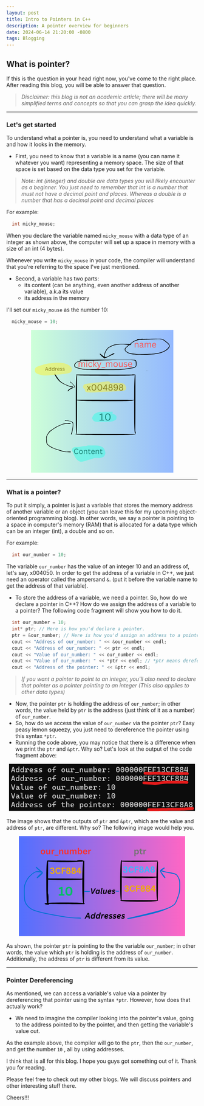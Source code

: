 ```yaml
---
layout: post
title: Intro to Pointers in C++
description: A pointer overview for beginners
date: 2024-06-14 21:20:00 -0800
tags: Blogging
---
```


## What is pointer?

If this is the question in your head right now, you've come to the right place. After reading this blog, you will be able to answer that question.


> *Disclaimer: this blog is not an academic article; there will be many simplified terms and concepts so that you can grasp the idea quickly.*

---

### Let's get started

To understand what a pointer is, you need to understand what a variable is and how it looks in the memory.

* First, you need to know that a variable is a name (you can name it whatever you want) representing a memory space. The size of that space is set based on the data type you set for the variable.

> *Note: int (integer) and double are data types you will likely encounter as a beginner. You just need to remember that int is a number that must not have a decimal point and places. Whereas a double is a number that has a decimal point and decimal places*

For example:
```cpp
  int micky_mouse;
```

When you declare the variable named `micky_mouse` with a data type of an integer as shown above, the computer will set up a space in memory with a size of an int (4 bytes).

Whenever you write `micky_mouse` in your code, the compiler will understand that you're referring to the space I've just mentioned.

* Second, a variable has two parts:
  * its content (can be anything, even another address of another variable), a.k.a its value
  * its address in the memory

I'll set our `micky_mouse` as the number 10:
```cpp
  micky_mouse = 10;
```
<div style="text-align: center;">
    <img src="/assets/x004898.png" alt="variable">
</div>

---
### What is a pointer?

To put it simply, a pointer is just a variable that stores the memory address of another variable or an object (you can leave this for my upcoming object-oriented programming blog). In other words, we say a pointer is pointing to a space in computer's memory (RAM) that is allocated for a data type which can be an integer (int), a double and so on.

For example:
```cpp
  int our_number = 10;
```
The variable `our_number` has the value of an integer 10 and an address of, let's say, x004050. In order to get the address of a variable in C++, we just need an operator called the ampersand `&`. (put it before the variable name to get the address of that variable). 
* To store the address of a variable, we need a pointer. So, how do we declare a pointer in C++? How do we assign the address of a variable to a pointer? The following code fragment will show you how to do it. 

```cpp
  int our_number = 10;
  int* ptr; // Here is how you'd declare a pointer. 
  ptr = &our_number; // Here is how you'd assign an address to a pointer.
  cout << "Address of our_number: " << &our_number << endl;
  cout << "Address of our_number: " << ptr << endl;
  cout << "Value of our_number: " << our_number << endl;
  cout << "Value of our_number: " << *ptr << endl; // *ptr means dereferencing the pointer, we'll talk about this
  cout << "Address of the pointer: " << &ptr << endl; 
```
> *If you want a pointer to point to an integer, you'll also need to declare that pointer as a pointer pointing to an integer (This also applies to other data types)*
* Now, the pointer `ptr` is holding the address of `our_number`; in other words, the value held by `ptr` is the address (just think of it as a number) of `our_number`.
* So, how do we access the value of `our_number` via the pointer `ptr`? Easy peasy lemon squeezy, you just need to dereference the pointer using this syntax `*ptr`.
* Running the code above, you may notice that there is a difference when we print the `ptr` and `&ptr`. Why so? Let's look at the output of the code fragment above:

<div style="text-align: center;">
  <img src="/assets/output_of_1st_example.png" alt="output_of_example1">
</div>

The image shows that the outputs of `ptr` and `&ptr`, which are the value and address of `ptr`, are different. Why so? The following image would help you.  
<div style="text-align: center;">
  <img src="/assets/3CF884.png" alt="example2">
</div>

As shown, the pointer `ptr` is pointing to the the variable `our_number`; in other words, the value which `ptr` is holding is the address of `our_number`. Additionally, the address of `ptr` is different from its value.

---

### Pointer Dereferencing

As mentioned, we can access a variable's value via a pointer by dereferencing that pointer using the syntax `*ptr`. 
However, how does that actually work?
* We need to imagine the compiler looking into the pointer's value, going to the address pointed to by the pointer, and then getting the variable's value out.

As the example above, the compiler will go to the `ptr`, then the `our_number`, and get the number `10` , all by using addresses.

I think that is all for this blog. I hope you guys got something out of it. Thank you for reading. 

Please feel free to check out my other blogs. We will discuss pointers and other interesting stuff there. 

Cheers!!!
